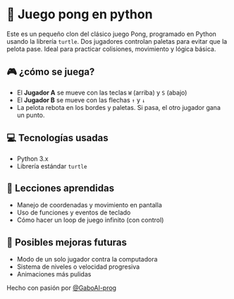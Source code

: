 # 🏓 Juego pong en python

Este es un pequeño clon del clásico juego Pong, programado en Python usando la librería `turtle`. Dos jugadores controlan paletas para evitar que la pelota pase. Ideal para practicar colisiones, movimiento y lógica básica.

## 🎮 ¿cómo se juega?

- El **Jugador A** se mueve con las teclas `W` (arriba) y `S` (abajo)
- El **Jugador B** se mueve con las flechas `↑` y `↓`
- La pelota rebota en los bordes y paletas. Si pasa, el otro jugador gana un punto.

## 💻 Tecnologías usadas

- Python 3.x
- Librería estándar `turtle`

## 🧠 Lecciones aprendidas

- Manejo de coordenadas y movimiento en pantalla
- Uso de funciones y eventos de teclado
- Cómo hacer un loop de juego infinito (con control)

## 🚀 Posibles mejoras futuras

- Modo de un solo jugador contra la computadora
- Sistema de niveles o velocidad progresiva
- Animaciones más pulidas

Hecho con pasión por [@GaboAI-prog](https://github.com/GaboAI-prog)
